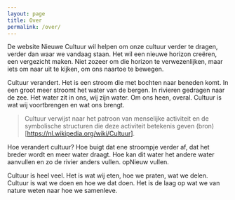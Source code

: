 ```yaml
---
layout: page
title: Over
permalink: /over/
---
```


De website Nieuwe Cultuur wil helpen om onze cultuur verder te dragen, verder dan waar we vandaag staan. Het wil een nieuwe horizon creëren, een vergezicht maken. Niet zozeer om die horizon te verwezenlijken, maar iets om naar uit te kijken, om ons naartoe te bewegen. 

Cultuur verandert. Het is een stroom die met bochten naar beneden komt. In een groot meer stroomt het water van de bergen. In rivieren gedragen naar de zee. Het water zit in ons, wij zijn water. Om ons heen, overal. Cultuur is  wat wij voortbrengen en wat ons brengt.

> Cultuur verwijst naar het patroon van menselijke activiteit en de symbolische structuren die deze activiteit betekenis geven (bron)[https://nl.wikipedia.org/wiki/Cultuur].

Hoe verandert cultuur? Hoe buigt dat ene stroompje verder af, dat het breder wordt en meer water draagt. Hoe kan dit water het andere water aanvullen en zo de rivier anders vullen. opNieuw vullen.

Cultuur is heel veel. Het is wat wij eten, hoe we praten, wat we delen. Cultuur is wat we doen en hoe we dat doen. Het is de laag op wat we van nature weten naar hoe we samenleve.
